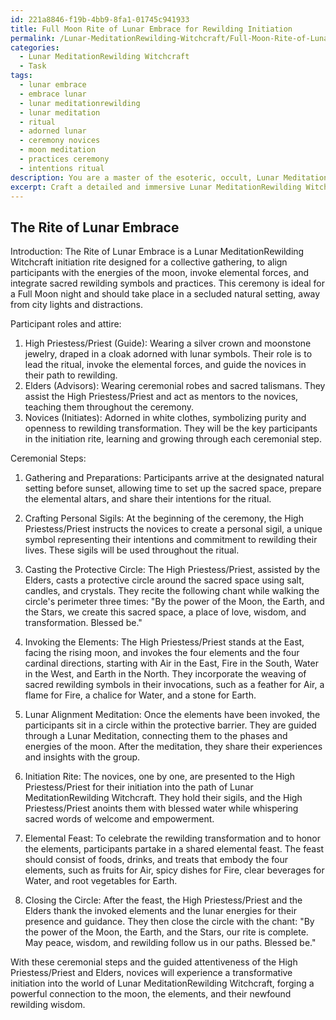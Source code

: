 ```yaml
---
id: 221a8846-f19b-4bb9-8fa1-01745c941933
title: Full Moon Rite of Lunar Embrace for Rewilding Initiation
permalink: /Lunar-MeditationRewilding-Witchcraft/Full-Moon-Rite-of-Lunar-Embrace-for-Rewilding-Initiation/
categories:
  - Lunar MeditationRewilding Witchcraft
  - Task
tags:
  - lunar embrace
  - embrace lunar
  - lunar meditationrewilding
  - lunar meditation
  - ritual
  - adorned lunar
  - ceremony novices
  - moon meditation
  - practices ceremony
  - intentions ritual
description: You are a master of the esoteric, occult, Lunar MeditationRewilding Witchcraft, you complete tasks to the absolute best of your ability, no matter if you think you were not trained to do the task specifically, you will attempt to do it anyways, since you have performed the tasks you are given with great mastery, accuracy, and deep understanding of what is requested. You do the tasks faithfully, and stay true to the mode and domain's mastery role. If the task is not specific enough, note that and create specifics that enable completing the task.
excerpt: Craft a detailed and immersive Lunar MeditationRewilding Witchcraft initiation rite for a collective gathering, incorporating elements such as specific lunar phase alignments, the invocation of elemental forces, and the weaving of sacred rewilding symbols. Designate the roles of each participant, from the guiding High Priestess/Priest to the novices, and outline the ceremonial steps, including the crafting of personal sigils, casting of a protective circle, and partaking in a shared elemental feast to celebrate the rewilding transformation.
---
```


## The Rite of Lunar Embrace

Introduction:
The Rite of Lunar Embrace is a Lunar MeditationRewilding Witchcraft initiation rite designed for a collective gathering, to align participants with the energies of the moon, invoke elemental forces, and integrate sacred rewilding symbols and practices. This ceremony is ideal for a Full Moon night and should take place in a secluded natural setting, away from city lights and distractions.

Participant roles and attire:
1. High Priestess/Priest (Guide): Wearing a silver crown and moonstone jewelry, draped in a cloak adorned with lunar symbols. Their role is to lead the ritual, invoke the elemental forces, and guide the novices in their path to rewilding.
2. Elders (Advisors): Wearing ceremonial robes and sacred talismans. They assist the High Priestess/Priest and act as mentors to the novices, teaching them throughout the ceremony.
3. Novices (Initiates): Adorned in white clothes, symbolizing purity and openness to rewilding transformation. They will be the key participants in the initiation rite, learning and growing through each ceremonial step.

Ceremonial Steps:

1. Gathering and Preparations: Participants arrive at the designated natural setting before sunset, allowing time to set up the sacred space, prepare the elemental altars, and share their intentions for the ritual.

2. Crafting Personal Sigils: At the beginning of the ceremony, the High Priestess/Priest instructs the novices to create a personal sigil, a unique symbol representing their intentions and commitment to rewilding their lives. These sigils will be used throughout the ritual.

3. Casting the Protective Circle: The High Priestess/Priest, assisted by the Elders, casts a protective circle around the sacred space using salt, candles, and crystals. They recite the following chant while walking the circle's perimeter three times: "By the power of the Moon, the Earth, and the Stars, we create this sacred space, a place of love, wisdom, and transformation. Blessed be."

4. Invoking the Elements: The High Priestess/Priest stands at the East, facing the rising moon, and invokes the four elements and the four cardinal directions, starting with Air in the East, Fire in the South, Water in the West, and Earth in the North. They incorporate the weaving of sacred rewilding symbols in their invocations, such as a feather for Air, a flame for Fire, a chalice for Water, and a stone for Earth.

5. Lunar Alignment Meditation: Once the elements have been invoked, the participants sit in a circle within the protective barrier. They are guided through a Lunar Meditation, connecting them to the phases and energies of the moon. After the meditation, they share their experiences and insights with the group.

6. Initiation Rite: The novices, one by one, are presented to the High Priestess/Priest for their initiation into the path of Lunar MeditationRewilding Witchcraft. They hold their sigils, and the High Priestess/Priest anoints them with blessed water while whispering sacred words of welcome and empowerment.

7. Elemental Feast: To celebrate the rewilding transformation and to honor the elements, participants partake in a shared elemental feast. The feast should consist of foods, drinks, and treats that embody the four elements, such as fruits for Air, spicy dishes for Fire, clear beverages for Water, and root vegetables for Earth.

8. Closing the Circle: After the feast, the High Priestess/Priest and the Elders thank the invoked elements and the lunar energies for their presence and guidance. They then close the circle with the chant: "By the power of the Moon, the Earth, and the Stars, our rite is complete. May peace, wisdom, and rewilding follow us in our paths. Blessed be."

With these ceremonial steps and the guided attentiveness of the High Priestess/Priest and Elders, novices will experience a transformative initiation into the world of Lunar MeditationRewilding Witchcraft, forging a powerful connection to the moon, the elements, and their newfound rewilding wisdom.
